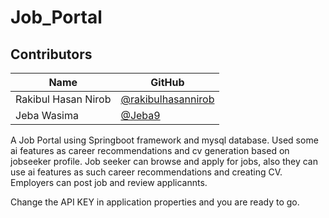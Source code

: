 # Job_Portal
## Contributors

| Name | GitHub |
|------|--------|
| Rakibul Hasan Nirob | [@rakibulhasannirob](https://github.com/rakibulhasannirob) |
| Jeba Wasima | [@Jeba9](https://github.com/Jeba9) |

A Job Portal using Springboot framework and mysql database. Used some ai features as career recommendations and cv generation based on jobseeker profile.
Job seeker can browse and apply for jobs, also they can use ai features as such career recommendations and creating CV.
Employers can post job and review applicannts.

Change the API KEY in application properties and you are ready to go.
